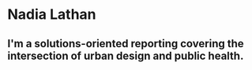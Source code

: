 # Nadia Lathan
## I'm a solutions-oriented reporting covering the intersection of urban design and public health.
